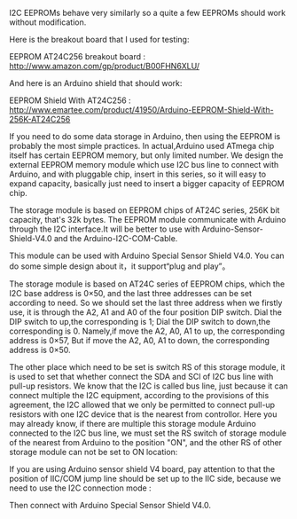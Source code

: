I2C EEPROMs behave very similarly so a quite a few EEPROMs
should work without modification.

Here is the breakout board that I used for testing:

EEPROM AT24C256 breakout board : http://www.amazon.com/gp/product/B00FHN6XLU/

And here is an Arduino shield that should work:

EEPROM Shield With AT24C256 : http://www.emartee.com/product/41950/Arduino-EEPROM-Shield-With-256K-AT24C256

If you need to do some data storage in Arduino, then using the EEPROM is probably the most simple practices. In actual,Arduino used ATmega chip itself has certain EEPROM memory, but only limited number. We design the external EEPROM memory module which use I2C bus line to connect with Arduino, and with pluggable chip, insert in this series, so it will easy to expand capacity, basically just need to insert a bigger capacity of EEPROM chip.

The storage module is based on EEPROM chips of AT24C series, 256K bit capacity, that's 32k bytes. The EEPROM module communicate with Arduino through the I2C interface.It will be better to use with Arduino-Sensor-Shield-V4.0 and the Arduino-I2C-COM-Cable.

This module can be used with Arduino Special Sensor Shield V4.0.
You can do some simple design about it，it support“plug and play”。

The storage module is based on AT24C series of EEPROM chips, which the I2C base address is 0×50, and the last three addresses can be set according to need.
So we should set the last three address when we firstly use, it is through the A2, A1 and A0 of the four position DIP switch. Dial the DIP switch to up,the corresponding is 1; Dial the DIP switch to down,the corresponding is 0. Namely,if move the A2, A0, A1 to up, the corresponding address is 0×57, But if move the A2, A0, A1 to down, the corresponding address is 0×50.


The other place which need to be set is switch RS of this storage module, it is used to set that whether connect the SDA and SCl of I2C bus line with pull-up resistors. We know that the I2C is called bus line, just because it can connect multiple the I2C equipment, according to the provisions of this agreement, the I2C allowed that we only be permitted to connect pull-up resistors with one I2C device that is the nearest from controllor. Here you may already know, if there are multiple this storage module Arduino connected to the I2C bus line, we must set the RS switch of storage module of the nearest from Arduino to the position "ON", and the other RS of other storage module can not be set to ON location:

If you are using Arduino sensor shield V4 board, pay attention to that the position of IIC/COM jump line should be set up to the IIC side, because we need to use the I2C connection mode :

Then connect with Arduino Special Sensor Shield V4.0.

